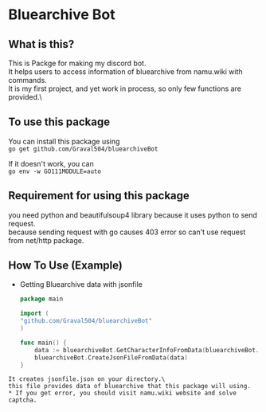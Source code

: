# Bluearchive Bot
## What is this?
This is Packge for making my discord bot.\
It helps users to access information of bluearchive from namu.wiki with commands.\
It is my first project, and yet work in process, so only few functions are provided.\
## To use this package
You can install this package using\
`go get github.com/Graval504/bluearchiveBot`

If it doesn't work, you can\
`go env -w GO111MODULE=auto`

## Requirement for using this package
you need python and beautifulsoup4 library because it uses python to send request.\
because sending request with go causes 403 error so can't use request from net/http package.
## How To Use (Example)
* Getting Bluearchive data with jsonfile
    ```go
    package main

    import (
	"github.com/Graval504/bluearchiveBot"
    )

    func main() {
    	data := bluearchiveBot.GetCharacterInfoFromData(bluearchiveBot.GetCharacterList())
    	bluearchiveBot.CreateJsonFileFromData(data)
    }
```
It creates jsonfile.json on your directory.\
this file provides data of bluearchive that this package will using.
* If you get error, you should visit namu.wiki website and solve captcha.
